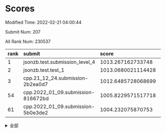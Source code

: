 # Scores

Modified Time: 2022-02-21 04:00:44

Submit Num: 207

All Rank Num: 230537

| rank |               submit               |       score        |       sigma        | pk_num |
| :--- | :--------------------------------- | :----------------- | :----------------- | :----- |
| 1    | jsonzb.test.submission_level_4     | 1013.267162733748  | 0.8343102106837399 | 4457   |
| 2    | jsonzb.test.test_1                 | 1013.0680021114428 | 0.7900122378317564 | 4455   |
| 3    | cpp.21_12_24.submission-2b2ea0d7   | 1012.6485728068699 | 0.7946769592575323 | 4458   |
| 54   | cpp.2022_01_09.submission-816672bd | 1005.8229571517718 | 0.7197330525181713 | 4454   |
| 61   | cpp.2022_01_09.submission-5b0e3de2 | 1004.232075870753  | 0.7087219391965945 | 4453   |


<details>
<summary>全部</summary>

| rank |                 submit                 |       score        |       sigma        | pk_num |
| :--- | :------------------------------------- | :----------------- | :----------------- | :----- |
| 1    | jsonzb.test.submission_level_4         | 1013.267162733748  | 0.8343102106837399 | 4457   |
| 2    | jsonzb.test.test_1                     | 1013.0680021114428 | 0.7900122378317564 | 4455   |
| 3    | cpp.21_12_24.submission-2b2ea0d7       | 1012.6485728068699 | 0.7946769592575323 | 4458   |
| 4    | gobigger.level_3.submission_level_3_28 | 1011.3582702976774 | 0.7565508555561673 | 4459   |
| 5    | gobigger.level_3.submission_level_3_46 | 1011.2858243341501 | 0.7721707104340387 | 4452   |
| 6    | gobigger.level_3.submission_level_3_26 | 1011.2497577251318 | 0.7653047528610543 | 4458   |
| 7    | gobigger.level_3.submission_level_3_36 | 1011.2420073215355 | 0.8047979639494623 | 4457   |
| 8    | gobigger.level_3.submission_level_3_31 | 1011.1391277145656 | 0.7726107585412818 | 4455   |
| 9    | gobigger.level_3.submission_level_3_40 | 1011.095370019638  | 0.768655893001953  | 4454   |
| 10   | gobigger.level_3.submission_level_3_42 | 1010.8745478893479 | 0.7566325000381725 | 4456   |
| 11   | gobigger.level_3.submission_level_3_41 | 1010.8695687571856 | 0.766856737726182  | 4451   |
| 12   | gobigger.level_3.submission_level_3_5  | 1010.8619900208851 | 0.7754987225019968 | 4453   |
| 13   | gobigger.level_3.submission_level_3_29 | 1010.8370402355564 | 0.7751322671082799 | 4457   |
| 14   | gobigger.level_3.submission_level_3_2  | 1010.8083605729905 | 0.7914283486892157 | 4457   |
| 15   | gobigger.level_3.submission_level_3_48 | 1010.7693007810359 | 0.7907120119392448 | 4455   |
| 16   | gobigger.level_3.submission_level_3_4  | 1010.7541353920309 | 0.753040337208055  | 4452   |
| 17   | gobigger.level_3.submission_level_3_16 | 1010.713781697994  | 0.7517267318776463 | 4455   |
| 18   | gobigger.level_3.submission_level_3_1  | 1010.6482617545316 | 0.7643281174477116 | 4457   |
| 19   | gobigger.level_3.submission_level_3_33 | 1010.4688343970946 | 0.7666817128336861 | 4456   |
| 20   | gobigger.level_3.submission_level_3_11 | 1010.4069534244925 | 0.7473382598294345 | 4454   |
| 21   | gobigger.level_3.submission_level_3_37 | 1010.3795812975859 | 0.7428236225538469 | 4449   |
| 22   | gobigger.level_3.submission_level_3_39 | 1010.3783219555312 | 0.7544873241203414 | 4456   |
| 23   | gobigger.level_3.submission_level_3_12 | 1010.3259930080238 | 0.745899575335049  | 4459   |
| 24   | gobigger.level_3.submission_level_3_14 | 1010.2280964138582 | 0.782959425034368  | 4457   |
| 25   | gobigger.level_3.submission_level_3_0  | 1010.2131553107683 | 0.774243239610096  | 4451   |
| 26   | gobigger.level_3.submission_level_3_19 | 1010.1916982469087 | 0.7610611098360425 | 4460   |
| 27   | gobigger.level_3.submission_level_3_3  | 1010.1700019702548 | 0.7530244680143635 | 4457   |
| 28   | gobigger.level_3.submission_level_3_8  | 1010.1467412548869 | 0.7545520144602313 | 4450   |
| 29   | gobigger.level_3.submission_level_3_43 | 1010.0614122864695 | 0.7742348053117261 | 4448   |
| 30   | gobigger.level_3.submission_level_3_13 | 1010.0430237331244 | 0.7554682909411873 | 4449   |
| 31   | gobigger.level_3.submission_level_3_35 | 1009.9901442257855 | 0.7795597189806825 | 4456   |
| 32   | gobigger.level_3.submission_level_3_32 | 1009.7648967742734 | 0.7505095207670492 | 4455   |
| 33   | gobigger.level_3.submission_level_3_24 | 1009.6428056698594 | 0.7345196402726468 | 4457   |
| 34   | gobigger.level_3.submission_level_3_18 | 1009.5478005783755 | 0.7532592487738737 | 4458   |
| 35   | gobigger.level_3.submission_level_3_15 | 1009.452723929901  | 0.7706249828060794 | 4457   |
| 36   | gobigger.level_3.submission_level_3_38 | 1009.4485188956546 | 0.7444858980632508 | 4457   |
| 37   | gobigger.level_3.submission_level_3_22 | 1009.4207288205831 | 0.7556246405235238 | 4454   |
| 38   | gobigger.level_3.submission_level_3_27 | 1009.3962902379578 | 0.7458537182093972 | 4457   |
| 39   | gobigger.level_3.submission_level_3_20 | 1009.3792375003188 | 0.7636696444040801 | 4452   |
| 40   | gobigger.level_3.submission_level_3_10 | 1009.358962552474  | 0.7418907060856392 | 4453   |
| 41   | gobigger.level_3.submission_level_3_44 | 1009.3480711822842 | 0.7597006820946869 | 4455   |
| 42   | gobigger.level_3.submission_level_3_9  | 1009.3217502787248 | 0.7421264331289343 | 4455   |
| 43   | gobigger.level_3.submission_level_3_21 | 1009.2631582568321 | 0.7399109302801216 | 4449   |
| 44   | gobigger.level_3.submission_level_3_17 | 1009.2403291382382 | 0.7377456935290126 | 4453   |
| 45   | gobigger.level_3.submission_level_3_47 | 1008.9891140930089 | 0.7376164516186421 | 4455   |
| 46   | gobigger.level_3.submission_level_3_25 | 1008.954790449986  | 0.7308052073689816 | 4456   |
| 47   | gobigger.level_3.submission_level_3_7  | 1008.9501209500204 | 0.7493044612836828 | 4454   |
| 48   | gobigger.level_3.submission_level_3_34 | 1008.9223353098764 | 0.7434167140770748 | 4452   |
| 49   | gobigger.level_3.submission_level_3_6  | 1008.8498511822161 | 0.7427878181813891 | 4454   |
| 50   | gobigger.level_3.submission_level_3_45 | 1008.697192756946  | 0.7660141108798403 | 4453   |
| 51   | gobigger.level_3.submission_level_3_49 | 1008.6649918377102 | 0.7611956816952102 | 4459   |
| 52   | gobigger.level_3.submission_level_3_30 | 1008.6180512976136 | 0.752642603871253  | 4453   |
| 53   | gobigger.level_3.submission_level_3_23 | 1008.3195116393329 | 0.7512475166874047 | 4455   |
| 54   | cpp.2022_01_09.submission-816672bd     | 1005.8229571517718 | 0.7197330525181713 | 4454   |
| 55   | gobigger.level_1.submission_level_1_47 | 1005.0427917081672 | 0.729700855560473  | 4458   |
| 56   | gobigger.level_1.submission_level_1_41 | 1004.6744295248071 | 0.7172205821843955 | 4455   |
| 57   | gobigger.level_1.submission_level_1_45 | 1004.624694763244  | 0.7069254704919794 | 4454   |
| 58   | gobigger.level_1.submission_level_1_32 | 1004.5661445756112 | 0.7094248461170591 | 4455   |
| 59   | gobigger.level_1.submission_level_1_4  | 1004.4732304125954 | 0.7269575690340611 | 4458   |
| 60   | gobigger.level_1.submission_level_1_38 | 1004.286438080262  | 0.7342684884996393 | 4454   |
| 61   | cpp.2022_01_09.submission-5b0e3de2     | 1004.232075870753  | 0.7087219391965945 | 4453   |
| 62   | gobigger.level_1.submission_level_1_2  | 1003.9534925932184 | 0.7177478341039522 | 4457   |
| 63   | gobigger.level_1.submission_level_1_17 | 1003.9038199404439 | 0.7228504724939183 | 4454   |
| 64   | gobigger.level_1.submission_level_1_1  | 1003.8570853682174 | 0.7186027322785565 | 4456   |
| 65   | gobigger.level_1.submission_level_1_34 | 1003.8472847082245 | 0.7185581511079187 | 4454   |
| 66   | gobigger.level_1.submission_level_1_44 | 1003.7967768259546 | 0.7190237258310748 | 4455   |
| 67   | gobigger.level_1.submission_level_1_14 | 1003.7374251781183 | 0.7165448053493321 | 4459   |
| 68   | gobigger.level_1.submission_level_1_11 | 1003.7024261869351 | 0.72417607104535   | 4460   |
| 69   | gobigger.level_1.submission_level_1_13 | 1003.6997114715997 | 0.7178436391919052 | 4455   |
| 70   | gobigger.level_1.submission_level_1_23 | 1003.6869815497407 | 0.7120754881148997 | 4453   |
| 71   | gobigger.level_1.submission_level_1_10 | 1003.5963106820597 | 0.7267636050468114 | 4453   |
| 72   | gobigger.level_1.submission_level_1_27 | 1003.5895522021302 | 0.7309790235854132 | 4451   |
| 73   | gobigger.level_1.submission_level_1_22 | 1003.5351684880534 | 0.718652531498698  | 4459   |
| 74   | gobigger.level_1.submission_level_1_19 | 1003.5333989822498 | 0.7075113254689316 | 4456   |
| 75   | gobigger.level_1.submission_level_1_26 | 1003.4963081822457 | 0.7037945811663595 | 4457   |
| 76   | gobigger.level_1.submission_level_1_3  | 1003.4552893782579 | 0.7108146752102082 | 4453   |
| 77   | gobigger.level_1.submission_level_1_31 | 1003.442386661294  | 0.7148324516934509 | 4456   |
| 78   | gobigger.level_1.submission_level_1_6  | 1003.415262536026  | 0.7199133188592438 | 4454   |
| 79   | gobigger.level_1.submission_level_1_8  | 1003.374894948576  | 0.7108330968465841 | 4454   |
| 80   | gobigger.level_1.submission_level_1_0  | 1003.2913784207522 | 0.7140488322554787 | 4451   |
| 81   | gobigger.level_1.submission_level_1_40 | 1003.2303232507458 | 0.7333051010093818 | 4458   |
| 82   | gobigger.level_1.submission_level_1_16 | 1003.2270598031893 | 0.7162217374254094 | 4452   |
| 83   | gobigger.level_1.submission_level_1_33 | 1003.188520510371  | 0.7198718409273648 | 4457   |
| 84   | gobigger.level_1.submission_level_1_5  | 1003.1695482696437 | 0.7140210543645896 | 4451   |
| 85   | gobigger.level_1.submission_level_1_7  | 1003.1478790958406 | 0.7208557595922659 | 4454   |
| 86   | gobigger.level_1.submission_level_1_24 | 1003.1437050310278 | 0.7109090252463593 | 4451   |
| 87   | gobigger.level_1.submission_level_1_30 | 1003.1189956696463 | 0.7260359030488679 | 4455   |
| 88   | gobigger.level_1.submission_level_1_9  | 1002.977638268912  | 0.7275422070596068 | 4459   |
| 89   | gobigger.level_1.submission_level_1_43 | 1002.9664029920484 | 0.7111467921107624 | 4462   |
| 90   | gobigger.level_1.submission_level_1_36 | 1002.9488105989158 | 0.7235002289975585 | 4459   |
| 91   | gobigger.level_1.submission_level_1_20 | 1002.7993151612758 | 0.7130798382253134 | 4452   |
| 92   | gobigger.level_1.submission_level_1_46 | 1002.7524195001755 | 0.7214507987661262 | 4450   |
| 93   | gobigger.level_1.submission_level_1_21 | 1002.713785098994  | 0.7054792585776809 | 4457   |
| 94   | gobigger.level_1.submission_level_1_25 | 1002.6297814911319 | 0.7154057817085963 | 4456   |
| 95   | gobigger.level_1.submission_level_1_35 | 1002.592082270921  | 0.7059942240544843 | 4451   |
| 96   | gobigger.level_1.submission_level_1_15 | 1002.5072382565211 | 0.7107924301395264 | 4455   |
| 97   | gobigger.level_1.submission_level_1_49 | 1002.4389341166856 | 0.7228246824573751 | 4457   |
| 98   | gobigger.level_1.submission_level_1_42 | 1002.4366236775538 | 0.7049472249772804 | 4456   |
| 99   | gobigger.level_1.submission_level_1_37 | 1002.4214049353345 | 0.716629267855368  | 4455   |
| 100  | gobigger.level_1.submission_level_1_18 | 1002.3604967250307 | 0.7159838770377932 | 4454   |
| 101  | gobigger.level_1.submission_level_1_29 | 1002.2501230550748 | 0.7180715688798929 | 4455   |
| 102  | gobigger.level_1.submission_level_1_28 | 1002.1797941112122 | 0.7150169398626575 | 4450   |
| 103  | gobigger.level_1.submission_level_1_48 | 1001.9681957858747 | 0.7094613395799709 | 4454   |
| 104  | gobigger.level_1.submission_level_1_39 | 1001.8138105100616 | 0.7170145273755703 | 4459   |
| 105  | gobigger.level_1.submission_level_1_12 | 1001.4639813250517 | 0.7016828822858406 | 4455   |
| 106  | gobigger.random.submission_random_1    | 997.6508300156015  | 0.7066363100351816 | 4454   |
| 107  | gobigger.random.submission_random_5    | 997.0488670675046  | 0.7105993484983504 | 4458   |
| 108  | gobigger.random.submission_random_10   | 996.9993576172733  | 0.7014108429622682 | 4454   |
| 109  | gobigger.random.submission_random_30   | 996.9120306838882  | 0.7147165544791224 | 4455   |
| 110  | gobigger.random.submission_random_23   | 996.8723664571202  | 0.7133510968195433 | 4454   |
| 111  | gobigger.random.submission_random_36   | 996.6896898075953  | 0.6951993085353053 | 4455   |
| 112  | gobigger.random.submission_random_18   | 996.6708613914344  | 0.704682375093369  | 4454   |
| 113  | gobigger.random.submission_random_12   | 996.6129706133243  | 0.714232656879942  | 4458   |
| 114  | gobigger.random.submission_random_7    | 996.5066968637428  | 0.7015650858686909 | 4455   |
| 115  | gobigger.random.submission_random_13   | 996.4817645030097  | 0.701786980947458  | 4450   |
| 116  | gobigger.random.submission_random_0    | 996.4268130687202  | 0.698371472159444  | 4456   |
| 117  | gobigger.random.submission_random_21   | 996.2762517290854  | 0.7097558645481166 | 4459   |
| 118  | gobigger.random.submission_random_45   | 996.2420686357842  | 0.7121440445541954 | 4454   |
| 119  | gobigger.random.submission_random_29   | 996.160705145046   | 0.7046068872212122 | 4451   |
| 120  | gobigger.random.submission_random_17   | 996.1144476034681  | 0.7023851366334518 | 4455   |
| 121  | gobigger.random.submission_random_27   | 996.1095432611131  | 0.709439726090614  | 4455   |
| 122  | gobigger.random.submission_random_32   | 996.0547122211046  | 0.7171922318436367 | 4450   |
| 123  | gobigger.random.submission_random_43   | 995.9975045608501  | 0.7103229643248317 | 4450   |
| 124  | gobigger.random.submission_random_42   | 995.9776863616243  | 0.7049071635571059 | 4451   |
| 125  | gobigger.random.submission_random_15   | 995.963097976522   | 0.7029723116048975 | 4459   |
| 126  | gobigger.random.submission_random_14   | 995.8431161429597  | 0.7103254727240028 | 4458   |
| 127  | gobigger.random.submission_random_46   | 995.8259903853465  | 0.7177275304111064 | 4452   |
| 128  | gobigger.random.submission_random_35   | 995.7950277673265  | 0.726460739244102  | 4453   |
| 129  | gobigger.random.submission_random_16   | 995.7372912581458  | 0.7004685212515283 | 4453   |
| 130  | gobigger.random.submission_random_11   | 995.7128568608031  | 0.7112610043211851 | 4457   |
| 131  | gobigger.random.submission_random_24   | 995.7089053150033  | 0.7005308640731777 | 4452   |
| 132  | gobigger.random.submission_random_26   | 995.6623555889483  | 0.7057953005438108 | 4457   |
| 133  | gobigger.random.submission_random_31   | 995.6587588115689  | 0.6901850349808266 | 4456   |
| 134  | gobigger.random.submission_random_9    | 995.6550234112568  | 0.7192583795542726 | 4453   |
| 135  | gobigger.random.submission_random_25   | 995.6504692321369  | 0.6988849546836021 | 4454   |
| 136  | gobigger.random.submission_random_40   | 995.6130023400843  | 0.7192506542755237 | 4457   |
| 137  | gobigger.random.submission_random_20   | 995.608835912522   | 0.7128105432521844 | 4460   |
| 138  | gobigger.random.submission_random_28   | 995.6030182165844  | 0.7115217363579324 | 4455   |
| 139  | gobigger.random.submission_random_8    | 995.5485078775504  | 0.7162737862072207 | 4458   |
| 140  | gobigger.random.submission_random_2    | 995.510695495644   | 0.7110619543129719 | 4459   |
| 141  | gobigger.random.submission_random_37   | 995.3009694773742  | 0.7239422061095562 | 4454   |
| 142  | gobigger.random.submission_random_48   | 995.2918278174797  | 0.6985176730265925 | 4455   |
| 143  | gobigger.random.submission_random_19   | 995.2870581234247  | 0.7130907079485999 | 4453   |
| 144  | gobigger.random.submission_random_47   | 995.2762926737008  | 0.714921470945488  | 4455   |
| 145  | gobigger.random.submission_random_34   | 995.2540374328612  | 0.7023250747612156 | 4455   |
| 146  | gobigger.random.submission_random_41   | 995.2226994758634  | 0.72286689212212   | 4457   |
| 147  | gobigger.random.submission_random_38   | 995.2038991245392  | 0.7106318347623399 | 4452   |
| 148  | gobigger.random.submission_random_3    | 995.1638997525131  | 0.722314379036689  | 4454   |
| 149  | gobigger.random.submission_random_49   | 995.1268167040673  | 0.7150763499190196 | 4456   |
| 150  | gobigger.random.submission_random_33   | 995.1232755851524  | 0.7070691065838235 | 4452   |
| 151  | gobigger.random.submission_random_44   | 995.0926683929619  | 0.712651719699843  | 4459   |
| 152  | gobigger.random.submission_random_4    | 995.0548058958627  | 0.7236904562718675 | 4451   |
| 153  | gobigger.random.submission_random_22   | 994.9853004524239  | 0.7185690685766577 | 4455   |
| 154  | gobigger.random.submission_random_6    | 994.8858388378901  | 0.7155412417756206 | 4456   |
| 155  | gobigger.random.submission_random_39   | 994.5732283823485  | 0.719902383036946  | 4452   |
| 156  | gobigger.level_2.submission_level_2_47 | 993.5322499072478  | 0.746644037063944  | 4455   |
| 157  | gobigger.level_2.submission_level_2_38 | 993.4251036128272  | 0.7351927601105628 | 4456   |
| 158  | gobigger.level_2.submission_level_2_3  | 993.399513465848   | 0.7264715184552881 | 4455   |
| 159  | gobigger.level_2.submission_level_2_10 | 993.397426060497   | 0.7489679332258901 | 4452   |
| 160  | gobigger.level_2.submission_level_2_13 | 993.1990304769746  | 0.7337627107402014 | 4458   |
| 161  | gobigger.level_2.submission_level_2_18 | 993.069553806648   | 0.7391001839178202 | 4457   |
| 162  | gobigger.level_2.submission_level_2_1  | 992.962280681875   | 0.7442988213799713 | 4460   |
| 163  | gobigger.level_2.submission_level_2_36 | 992.9416260637702  | 0.7340413178579951 | 4458   |
| 164  | gobigger.level_2.submission_level_2_2  | 992.9043640327143  | 0.7306065168696004 | 4450   |
| 165  | gobigger.level_2.submission_level_2_0  | 992.8093029582967  | 0.7473698069153993 | 4448   |
| 166  | gobigger.level_2.submission_level_2_29 | 992.7942085077857  | 0.7285876385270217 | 4454   |
| 167  | gobigger.level_2.submission_level_2_6  | 992.740119590767   | 0.7382532942984138 | 4458   |
| 168  | gobigger.level_2.submission_level_2_16 | 992.6648331973672  | 0.7556248044933649 | 4457   |
| 169  | gobigger.level_2.submission_level_2_21 | 992.6305222413681  | 0.7235992325601032 | 4455   |
| 170  | gobigger.level_2.submission_level_2_48 | 992.5877183547813  | 0.7490307259778025 | 4454   |
| 171  | gobigger.level_2.submission_level_2_19 | 992.5800178169061  | 0.7175960550938505 | 4450   |
| 172  | gobigger.level_2.submission_level_2_7  | 992.5702940416467  | 0.7322766365661335 | 4461   |
| 173  | gobigger.level_2.submission_level_2_40 | 992.5687454822466  | 0.7412432872790625 | 4455   |
| 174  | gobigger.level_2.submission_level_2_15 | 992.5408234939079  | 0.7396003054822006 | 4457   |
| 175  | gobigger.level_2.submission_level_2_5  | 992.5358842305762  | 0.7281146487660954 | 4455   |
| 176  | gobigger.level_2.submission_level_2_41 | 992.4998816439878  | 0.741077065019505  | 4451   |
| 177  | gobigger.level_2.submission_level_2_28 | 992.4106947774937  | 0.7329795860227795 | 4454   |
| 178  | gobigger.level_2.submission_level_2_17 | 992.4050871126052  | 0.7595634806910407 | 4459   |
| 179  | gobigger.level_2.submission_level_2_30 | 992.3801062446948  | 0.73807356008064   | 4455   |
| 180  | gobigger.level_2.submission_level_2_34 | 992.3735910684837  | 0.7423502446038058 | 4451   |
| 181  | gobigger.level_2.submission_level_2_20 | 992.309179842547   | 0.7301780672059592 | 4454   |
| 182  | gobigger.level_2.submission_level_2_46 | 992.2877368475176  | 0.7475582513982904 | 4458   |
| 183  | gobigger.level_2.submission_level_2_39 | 992.1467990183417  | 0.740305281747375  | 4457   |
| 184  | gobigger.level_2.submission_level_2_22 | 992.1318607936078  | 0.7430005829098677 | 4460   |
| 185  | gobigger.level_2.submission_level_2_4  | 992.0971912209602  | 0.7358370187865058 | 4451   |
| 186  | gobigger.level_2.submission_level_2_31 | 992.0492941864381  | 0.7509366010445987 | 4452   |
| 187  | gobigger.level_2.submission_level_2_8  | 991.9970320793913  | 0.7276200873057314 | 4457   |
| 188  | gobigger.level_2.submission_level_2_45 | 991.9461188001536  | 0.7538020167984776 | 4451   |
| 189  | gobigger.level_2.submission_level_2_26 | 991.9042379858946  | 0.7374398649144437 | 4457   |
| 190  | gobigger.level_2.submission_level_2_9  | 991.8302488446711  | 0.7644767875342899 | 4451   |
| 191  | gobigger.level_2.submission_level_2_24 | 991.8222622896525  | 0.7555711999563903 | 4454   |
| 192  | gobigger.level_2.submission_level_2_33 | 991.7612222465439  | 0.7331624116711861 | 4457   |
| 193  | gobigger.level_2.submission_level_2_44 | 991.7584954383211  | 0.7592852142958242 | 4456   |
| 194  | gobigger.level_2.submission_level_2_11 | 991.6277134881128  | 0.7382853097626656 | 4457   |
| 195  | gobigger.level_2.submission_level_2_25 | 991.5923810842071  | 0.763607592724279  | 4451   |
| 196  | gobigger.level_2.submission_level_2_12 | 991.5067065715727  | 0.7534010116249497 | 4452   |
| 197  | gobigger.level_2.submission_level_2_37 | 991.4728192745707  | 0.7500752250989712 | 4452   |
| 198  | gobigger.level_2.submission_level_2_49 | 991.4491707872083  | 0.7532908740036515 | 4453   |
| 199  | gobigger.level_2.submission_level_2_42 | 991.2906013040879  | 0.7535099005149185 | 4456   |
| 200  | gobigger.level_2.submission_level_2_32 | 991.1582965821486  | 0.7425679738746079 | 4452   |
| 201  | gobigger.level_2.submission_level_2_23 | 991.0708206465157  | 0.7632822211526761 | 4457   |
| 202  | gobigger.level_2.submission_level_2_14 | 991.0626334506178  | 0.741913184303205  | 4451   |
| 203  | gobigger.level_2.submission_level_2_27 | 990.9010139220903  | 0.771381420440921  | 4456   |
| 204  | gobigger.level_2.submission_level_2_35 | 990.6280534669129  | 0.776104684580156  | 4457   |
| 205  | gobigger.level_2.submission_level_2_43 | 990.5508531053689  | 0.7459256599273698 | 4457   |
| 206  | gobigger.none.submission_none_1        | 978.0385356216113  | 1.264007680095747  | 4452   |
| 207  | gobigger.none.submission_none_0        | 976.3260381811838  | 1.4249518956650993 | 4456   |

</details>
